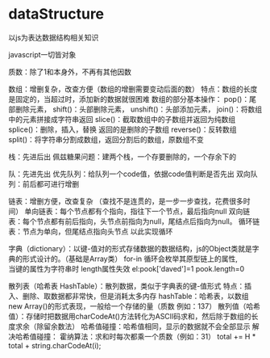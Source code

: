 # dataStructure

以js为表达数据结构相关知识


javascript一切皆对象

质数：除了1和本身外，不再有其他因数


数组：增删复杂，改查方便（数组的增删需要变动后面的数）
    特点：数组的长度是固定的，当超过时，添加新的数据就很困难
    数组的部分基本操作：
        pop()：尾部删除元素，
        shift()：头部删除元素，
        unshift()：头部添加元素，
        join()：将数组中的元素拼接成字符串返回
        slice()：截取数组中的子数组并返回为纯数组
        splice()：删除，插入，替换 返回的是删除的子数组
        reverse()：反转数组
        split()：将字符串分割成数组，返回分割后的数组，原数组不变


栈：先进后出
    佩兹糖果问题：建两个栈，一个存要删除的，一个存余下的


队：先进先出
    优先队列：给队列一个code值，依据code值判断是否先出
    双向队列：前后都可进行增删


链表：增删方便，改查复杂 （查找不是连贯的，是一步一步查找，花费很多时间）
    单向链表：每个节点都有个指向，指往下一个节点，最后指向null
    双向链表：每个节点都有前后指向，头节点前指向为null，尾结点后指向为null。
    循环链表：节点为单向，但尾结点指向头节点 以此实现循环


字典（dictionary）：以键-值对的形式存储数据的数据结构，js的Object类就是字典的形式设计的。（基础是Array类）
    for-in 循环会枚举其原型链上的属性,  
    当键的属性为字符串时  length属性失效
    el:pook['daved']=1   pook.length=0


散列表（哈希表 HashTable）：散列数据，类似于字典表的键-值形式
    特点：插入、删除、取数据都非常快，但是消耗太多内存
    hashTable：哈希表，以数组new Array()的形式表现，一般给一个存储的量（质数 例如：137）
    散列值（哈希值）：存储时把数据用charCodeAt()方法转化为ASCII码求和，然后除于数组的长度求余（除留余数法）
    哈希值碰撞：哈希值相同，显示的数据就不会全部显示
    解决哈希值碰撞：
        霍纳算法：求和时每次都乘一个质数（例如：31）
            total += H * total + string.charCodeAt(i);